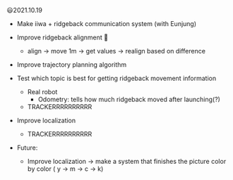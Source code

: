 :smiley:2021.10.19

- Make iiwa + ridgeback communication system (with Eunjung)
- Improve ridgeback alignment :black_heart:
  - align -> move 1m -> get values -> realign based on difference
- Improve trajectory planning algorithm
- Test which topic is best for getting ridgeback movement information
  - Real robot
    - Odometry: tells how much ridgeback moved after launching(?)
  - TRACKERRRRRRRRRR
- Improve localization

  - TRACKERRRRRRRRRR

- Future:
  - Improve localization -> make a system that finishes the picture color by color ( y -> m -> c -> k)
